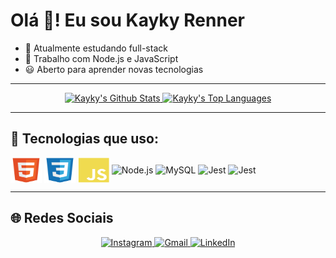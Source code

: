 # Olá 👋! Eu sou Kayky Renner

- 🔭 Atualmente estudando full-stack
- 🌱 Trabalho com Node.js e JavaScript
- 😃 Aberto para aprender novas tecnologias

---

<div align="center">
  <a href="https://github.com/KaykyRenner">
    <img height="180em" src="https://github-readme-stats.vercel.app/api?username=KaykyRenner&show_icons=true&include_all_commits=true&theme=dracula&hide_border=true" alt="Kayky's Github Stats"/>
  </a>
  <a href="https://github.com/KaykyRenner">
    <img height="180em" src="https://github-readme-stats.vercel.app/api/top-langs/?username=KaykyRenner&layout=compact&theme=dracula&hide_border=true" alt="Kayky's Top Languages"/>
  </a>
</div>

---

## 🚀 Tecnologias que uso:

<div style="display: inline_block">
  <img align="center" alt="HTML" height="40" width="50" src="https://raw.githubusercontent.com/devicons/devicon/master/icons/html5/html5-original.svg" />
  <img align="center" alt="CSS" height="40" width="50" src="https://raw.githubusercontent.com/devicons/devicon/master/icons/css3/css3-original.svg" />
  <img align="center" alt="JavaScript" height="40" width="50" src="https://raw.githubusercontent.com/devicons/devicon/master/icons/javascript/javascript-plain.svg" />
  <img align="center" alt="Node.js" height="40" width="50" src="https://icongr.am/devicon/nodejs-original.svg?size=128&color=currentColor" />
  <img align="center" alt="MySQL" height="40" width="50" src="https://icongr.am/devicon/mysql-original.svg?size=128&color=currentColor" />
  <img align="center" alt="Jest" height="40" width="50" src="https://static-00.iconduck.com/assets.00/jest-icon-927x1024-76mphqgk.png" />
  <img align="center" alt="Jest" height="40" width="50" src="https%3A%2F%2Fitnext.io%2Fexposing-an-outsystems-rest-service-with-an-oauth-style-authorization-fded258cbe14&psig=AOvVaw1q8a11kG1NsHcpDsS9UjQ4&ust=1740251157544000&source=images&cd=vfe&opi=89978449&ved=0CBQQjRxqFwoTCPic8PO61YsDFQAAAAAdAAAAABAR" />
</div>

---

## 🌐 Redes Sociais

<div align="center">
  <a href="https://www.instagram.com/kayky_renner/" target="_blank">
    <img src="https://img.shields.io/badge/-Instagram-E4405F?style=for-the-badge&logo=instagram&logoColor=white" alt="Instagram"/>
  </a>
  <a href="mailto:kayky.renner.sg@gmail.com" target="_blank">
    <img src="https://img.shields.io/badge/-Gmail-D14836?style=for-the-badge&logo=gmail&logoColor=white" alt="Gmail"/>
  </a>
  <a href="https://www.linkedin.com/in/kayky-renner-7955ba1a0/" target="_blank">
    <img src="https://img.shields.io/badge/-LinkedIn-0077B5?style=for-the-badge&logo=linkedin&logoColor=white" alt="LinkedIn"/>
  </a>
</div>
